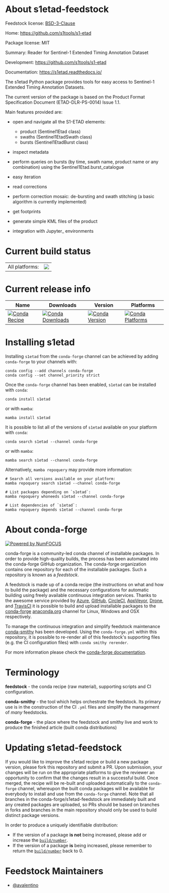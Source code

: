About s1etad-feedstock
======================

Feedstock license: [BSD-3-Clause](https://github.com/conda-forge/s1etad-feedstock/blob/main/LICENSE.txt)

Home: https://github.com/s1tools/s1-etad

Package license: MIT

Summary: Reader for Sentinel-1 Extended Timing Annotation Dataset

Development: https://github.com/s1tools/s1-etad

Documentation: https://s1etad.readthedocs.io/

The s1etad Python package provides tools for easy access to
Sentinel-1 Extended Timing Annotation Datasets.

The current version of the package is based on the Product Format
Specification Document (ETAD-DLR-PS-0014) Issue 1.1.

Main features provided are:

* open and navigate all the S1-ETAD elements:

  - product (Sentinel1Etad class)
  - swaths (Sentinel1EtadSwath class)
  - bursts (Sentinel1EtadBurst class)

* inspect metadata
* perform queries on bursts (by time, swath name, product name or any
  combination) using the Sentinel1Etad.burst_catalogue
* easy iteration
* read corrections
* perform correction mosaic: de-bursting and swath stitching (a basic
  algorithm is currently implemented)
* get footprints
* generate simple KML files of the product
* integration with Jupyter_ environments


Current build status
====================


<table><tr><td>All platforms:</td>
    <td>
      <a href="https://dev.azure.com/conda-forge/feedstock-builds/_build/latest?definitionId=21555&branchName=main">
        <img src="https://dev.azure.com/conda-forge/feedstock-builds/_apis/build/status/s1etad-feedstock?branchName=main">
      </a>
    </td>
  </tr>
</table>

Current release info
====================

| Name | Downloads | Version | Platforms |
| --- | --- | --- | --- |
| [![Conda Recipe](https://img.shields.io/badge/recipe-s1etad-green.svg)](https://anaconda.org/conda-forge/s1etad) | [![Conda Downloads](https://img.shields.io/conda/dn/conda-forge/s1etad.svg)](https://anaconda.org/conda-forge/s1etad) | [![Conda Version](https://img.shields.io/conda/vn/conda-forge/s1etad.svg)](https://anaconda.org/conda-forge/s1etad) | [![Conda Platforms](https://img.shields.io/conda/pn/conda-forge/s1etad.svg)](https://anaconda.org/conda-forge/s1etad) |

Installing s1etad
=================

Installing `s1etad` from the `conda-forge` channel can be achieved by adding `conda-forge` to your channels with:

```
conda config --add channels conda-forge
conda config --set channel_priority strict
```

Once the `conda-forge` channel has been enabled, `s1etad` can be installed with `conda`:

```
conda install s1etad
```

or with `mamba`:

```
mamba install s1etad
```

It is possible to list all of the versions of `s1etad` available on your platform with `conda`:

```
conda search s1etad --channel conda-forge
```

or with `mamba`:

```
mamba search s1etad --channel conda-forge
```

Alternatively, `mamba repoquery` may provide more information:

```
# Search all versions available on your platform:
mamba repoquery search s1etad --channel conda-forge

# List packages depending on `s1etad`:
mamba repoquery whoneeds s1etad --channel conda-forge

# List dependencies of `s1etad`:
mamba repoquery depends s1etad --channel conda-forge
```


About conda-forge
=================

[![Powered by
NumFOCUS](https://img.shields.io/badge/powered%20by-NumFOCUS-orange.svg?style=flat&colorA=E1523D&colorB=007D8A)](https://numfocus.org)

conda-forge is a community-led conda channel of installable packages.
In order to provide high-quality builds, the process has been automated into the
conda-forge GitHub organization. The conda-forge organization contains one repository
for each of the installable packages. Such a repository is known as a *feedstock*.

A feedstock is made up of a conda recipe (the instructions on what and how to build
the package) and the necessary configurations for automatic building using freely
available continuous integration services. Thanks to the awesome service provided by
[Azure](https://azure.microsoft.com/en-us/services/devops/), [GitHub](https://github.com/),
[CircleCI](https://circleci.com/), [AppVeyor](https://www.appveyor.com/),
[Drone](https://cloud.drone.io/welcome), and [TravisCI](https://travis-ci.com/)
it is possible to build and upload installable packages to the
[conda-forge](https://anaconda.org/conda-forge) [anaconda.org](https://anaconda.org/)
channel for Linux, Windows and OSX respectively.

To manage the continuous integration and simplify feedstock maintenance
[conda-smithy](https://github.com/conda-forge/conda-smithy) has been developed.
Using the ``conda-forge.yml`` within this repository, it is possible to re-render all of
this feedstock's supporting files (e.g. the CI configuration files) with ``conda smithy rerender``.

For more information please check the [conda-forge documentation](https://conda-forge.org/docs/).

Terminology
===========

**feedstock** - the conda recipe (raw material), supporting scripts and CI configuration.

**conda-smithy** - the tool which helps orchestrate the feedstock.
                   Its primary use is in the construction of the CI ``.yml`` files
                   and simplify the management of *many* feedstocks.

**conda-forge** - the place where the feedstock and smithy live and work to
                  produce the finished article (built conda distributions)


Updating s1etad-feedstock
=========================

If you would like to improve the s1etad recipe or build a new
package version, please fork this repository and submit a PR. Upon submission,
your changes will be run on the appropriate platforms to give the reviewer an
opportunity to confirm that the changes result in a successful build. Once
merged, the recipe will be re-built and uploaded automatically to the
`conda-forge` channel, whereupon the built conda packages will be available for
everybody to install and use from the `conda-forge` channel.
Note that all branches in the conda-forge/s1etad-feedstock are
immediately built and any created packages are uploaded, so PRs should be based
on branches in forks and branches in the main repository should only be used to
build distinct package versions.

In order to produce a uniquely identifiable distribution:
 * If the version of a package **is not** being increased, please add or increase
   the [``build/number``](https://docs.conda.io/projects/conda-build/en/latest/resources/define-metadata.html#build-number-and-string).
 * If the version of a package **is** being increased, please remember to return
   the [``build/number``](https://docs.conda.io/projects/conda-build/en/latest/resources/define-metadata.html#build-number-and-string)
   back to 0.

Feedstock Maintainers
=====================

* [@avalentino](https://github.com/avalentino/)

